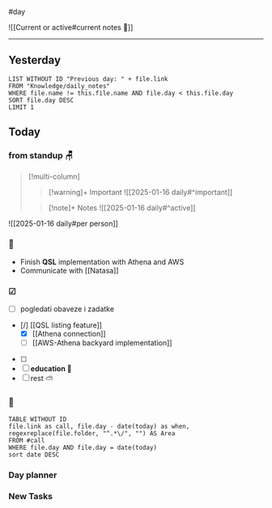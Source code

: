 #day

![[Current or active#current notes 📓]]

---
## Yesterday
```dataview
LIST WITHOUT ID "Previous day: " + file.link
FROM "Knowledge/daily_notes"
WHERE file.name != this.file.name AND file.day < this.file.day
SORT file.day DESC
LIMIT 1
```

## Today

### from standup 🪑

> [!multi-column]
>> [!warning]+ Important
>> ![[2025-01-16 daily#^important]]
>
>> [!note]+ Notes
>> ![[2025-01-16 daily#^active]]

![[2025-01-16 daily#per person]]

###  🎏
- Finish **QSL** implementation with Athena and AWS 
- Communicate with [[Natasa]]

### ☑
- [ ] pogledati  obaveze i zadatke
- [/] [[QSL listing feature]]
	- [x] [[Athena connection]]
	- [ ] [[AWS-Athena backyard implementation]]
	
- [ ] 
- [ ] **education 🎒**
- [ ] rest ⛅ 

### 🤙
```dataview
TABLE WITHOUT ID
file.link as call, file.day - date(today) as when, regexreplace(file.folder, "^.*\/", "") AS Area
FROM #call
WHERE file.day AND file.day = date(today)
sort date DESC
```
### Day planner

### New Tasks

